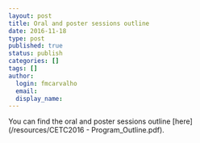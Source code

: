```yaml
---
layout: post
title: Oral and poster sessions outline
date: 2016-11-18
type: post
published: true
status: publish
categories: []
tags: []
author:
  login: fmcarvalho
  email: 
  display_name: 
---
```


You can find the oral and poster sessions outline [here](/resources/CETC2016 - Program_Outline.pdf).
